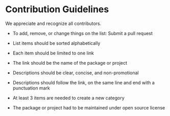 # Contribution Guidelines

We appreciate and recognize all contributors.

* To add, remove, or change things on the list: Submit a pull request

* List items should be sorted alphabetically
* Each item should be limited to one link
* The link should be the name of the package or project
* Descriptions should be clear, concise, and non-promotional
* Descriptions should follow the link, on the same line and end with a punctuation mark
* At least 3 items are needed to create a new category
* The package or project had to be maintained under open source license
